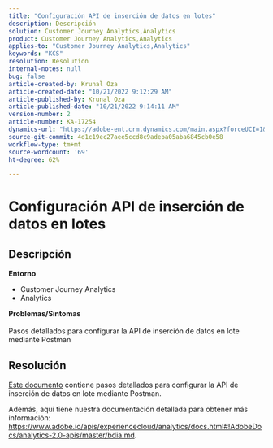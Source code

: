 ```yaml
---
title: "Configuración API de inserción de datos en lotes"
description: Descripción
solution: Customer Journey Analytics,Analytics
product: Customer Journey Analytics,Analytics
applies-to: "Customer Journey Analytics,Analytics"
keywords: "KCS"
resolution: Resolution
internal-notes: null
bug: false
article-created-by: Krunal Oza
article-created-date: "10/21/2022 9:12:29 AM"
article-published-by: Krunal Oza
article-published-date: "10/21/2022 9:14:11 AM"
version-number: 2
article-number: KA-17254
dynamics-url: "https://adobe-ent.crm.dynamics.com/main.aspx?forceUCI=1&pagetype=entityrecord&etn=knowledgearticle&id=1433e07a-2051-ed11-bba2-0022480867fb"
source-git-commit: 4d1c19ec27aee5ccd8c9adeba05aba6845cb0e58
workflow-type: tm+mt
source-wordcount: '69'
ht-degree: 62%

---
```


# Configuración API de inserción de datos en lotes

## Descripción

<b>Entorno</b>
- Customer Journey Analytics
- Analytics



<b>Problemas/Síntomas</b><br><br>Pasos detallados para configurar la API de inserción de datos en lote mediante Postman<br>

## Resolución


[Este documento](https://spark.adobe.com/page/0jhQHMs74AtYz/) contiene pasos detallados para configurar la API de inserción de datos en lote mediante Postman.

Además, aquí tiene nuestra documentación detallada para obtener más información: https://www.adobe.io/apis/experiencecloud/analytics/docs.html#!AdobeDocs/analytics-2.0-apis/master/bdia.md.
